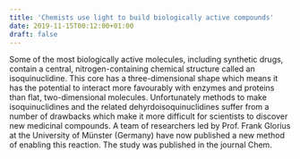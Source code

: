 ```yaml
---
title: 'Chemists use light to build biologically active compounds'
date: 2019-11-15T00:12:00+01:00
draft: false
---
```


Some of the most biologically active molecules, including synthetic drugs, contain a central, nitrogen-containing chemical structure called an isoquinuclidine. This core has a three-dimensional shape which means it has the potential to interact more favourably with enzymes and proteins than flat, two-dimensional molecules. Unfortunately methods to make isoquinuclidines and the related dehyrdoisoquinuclidines suffer from a number of drawbacks which make it more difficult for scientists to discover new medicinal compounds. A team of researchers led by Prof. Frank Glorius at the University of Münster (Germany) have now published a new method of enabling this reaction. The study was published in the journal Chem.